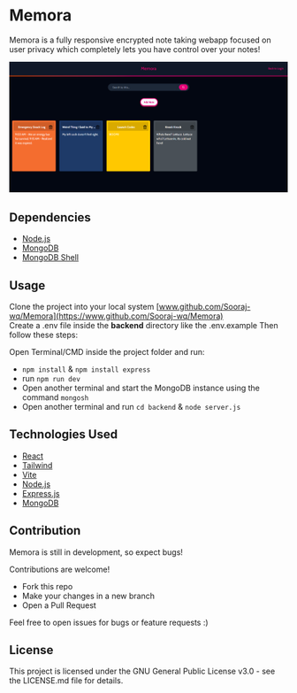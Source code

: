 # Memora

Memora is a fully responsive encrypted note taking webapp focused on user privacy which completely lets you have control over your notes!
<br>

![ProjectScreenshot](./public/img.png)

## Dependencies

- [Node.js](https://nodejs.org/en)
- [MongoDB](https://www.mongodb.com)
- [MongoDB Shell](https://www.mongodb.com/docs/mongodb-shell/)

## Usage

Clone the project into your local system [www.github.com/Sooraj-wq/Memora](https://www.github.com/Sooraj-wq/Memora)
<br>
Create a .env file inside the **backend** directory like the .env.example
Then follow these steps:

Open Terminal/CMD inside the project folder and run:
* `npm install` & `npm install express`
* run `npm run dev`
* Open another terminal and start the MongoDB instance using the command `mongosh`
* Open another terminal and run `cd backend` & `node server.js`

## Technologies Used

* [React](https://react.dev/)
* [Tailwind](https://tailwindcss.com/)
* [Vite](https://vite.dev/)
* [Node.js](https://nodejs.org/en)
* [Express.js](https://expressjs.com/)
* [MongoDB](https://www.mongodb.com)

## Contribution

Memora is still in development, so expect bugs!

Contributions are welcome!

- Fork this repo
- Make your changes in a new branch
- Open a Pull Request

Feel free to open issues for bugs or feature requests :)

## License
This project is licensed under the GNU General Public License v3.0 - see the LICENSE.md file for details.

